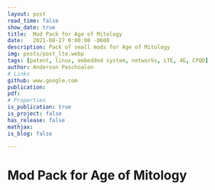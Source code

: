 ```yaml
---
layout: post
read_time: false
show_date: true
title:  Mod Pack for Age of Mitology
date:   2021-08-27 0:00:00 -0600
description: Pack of small mods for Age of Mitology
img: posts/post_lte.webp
tags: [patent, linux, embedded system, networks, LTE, 4G, CPQD]
author: Anderson Paschoalon
# Links
github: www.google.com
publication: 
pdf: 
# Properties
is_publication: true
is_project: false
has_release: false
mathjax: 
is_blog: false

---
```



# Mod Pack for Age of Mitology

